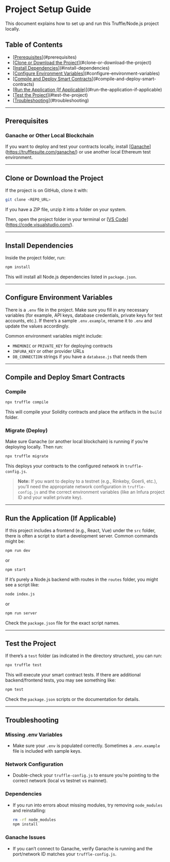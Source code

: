 # Project Setup Guide

This document explains how to set up and run this Truffle/Node.js project locally.

## Table of Contents
- [[Prerequisites](https://chatgpt.com/c/67dd7b5c-d46c-800c-b619-161296d38ce9#prerequisites)](#prerequisites)
- [[Clone or Download the Project](https://chatgpt.com/c/67dd7b5c-d46c-800c-b619-161296d38ce9#clone-or-download-the-project)](#clone-or-download-the-project)
- [[Install Dependencies](https://chatgpt.com/c/67dd7b5c-d46c-800c-b619-161296d38ce9#install-dependencies)](#install-dependencies)
- [[Configure Environment Variables](https://chatgpt.com/c/67dd7b5c-d46c-800c-b619-161296d38ce9#configure-environment-variables)](#configure-environment-variables)
- [[Compile and Deploy Smart Contracts](https://chatgpt.com/c/67dd7b5c-d46c-800c-b619-161296d38ce9#compile-and-deploy-smart-contracts)](#compile-and-deploy-smart-contracts)
- [[Run the Application (If Applicable)](https://chatgpt.com/c/67dd7b5c-d46c-800c-b619-161296d38ce9#run-the-application-if-applicable)](#run-the-application-if-applicable)
- [[Test the Project](https://chatgpt.com/c/67dd7b5c-d46c-800c-b619-161296d38ce9#test-the-project)](#test-the-project)
- [[Troubleshooting](https://chatgpt.com/c/67dd7b5c-d46c-800c-b619-161296d38ce9#troubleshooting)](#troubleshooting)

---

## Prerequisites

### Ganache or Other Local Blockchain
If you want to deploy and test your contracts locally, install [[Ganache](https://trufflesuite.com/ganache/)](https://trufflesuite.com/ganache/) or use another local Ethereum test environment.

---

## Clone or Download the Project

If the project is on GitHub, clone it with:
```bash
git clone <REPO_URL>
```
If you have a ZIP file, unzip it into a folder on your system.

Then, open the project folder in your terminal or [[VS Code](https://code.visualstudio.com/)](https://code.visualstudio.com/).

---

## Install Dependencies

Inside the project folder, run:
```bash
npm install
```
This will install all Node.js dependencies listed in `package.json`.

---

## Configure Environment Variables

There is a `.env` file in the project. Make sure you fill in any necessary variables (for example, API keys, database credentials, private keys for test accounts, etc.). If there’s a sample `.env.example`, rename it to `.env` and update the values accordingly.

Common environment variables might include:
- `MNEMONIC` or `PRIVATE_KEY` for deploying contracts
- `INFURA_KEY` or other provider URLs
- `DB_CONNECTION` strings if you have a `database.js` that needs them

---

## Compile and Deploy Smart Contracts

### Compile
```bash
npx truffle compile
```
This will compile your Solidity contracts and place the artifacts in the `build` folder.

### Migrate (Deploy)
Make sure Ganache (or another local blockchain) is running if you’re deploying locally. Then run:
```bash
npx truffle migrate
```
This deploys your contracts to the configured network in `truffle-config.js`.

> **Note:** If you want to deploy to a testnet (e.g., Rinkeby, Goerli, etc.), you’ll need the appropriate network configuration in `truffle-config.js` and the correct environment variables (like an Infura project ID and your wallet private key).

---

## Run the Application (If Applicable)

If this project includes a frontend (e.g., React, Vue) under the `src` folder, there is often a script to start a development server. Common commands might be:
```bash
npm run dev
```
or
```bash
npm start
```

If it’s purely a Node.js backend with routes in the `routes` folder, you might see a script like:
```bash
node index.js
```
or
```bash
npm run server
```
Check the `package.json` file for the exact script names.

---

## Test the Project

If there’s a `test` folder (as indicated in the directory structure), you can run:
```bash
npx truffle test
```
This will execute your smart contract tests. If there are additional backend/frontend tests, you may see something like:
```bash
npm test
```
Check the `package.json` scripts or the documentation for details.

---

## Troubleshooting

### Missing .env Variables
- Make sure your `.env` is populated correctly. Sometimes a `.env.example` file is included with sample keys.

### Network Configuration
- Double-check your `truffle-config.js` to ensure you’re pointing to the correct network (local vs testnet vs mainnet).

### Dependencies
- If you run into errors about missing modules, try removing `node_modules` and reinstalling:
  ```bash
  rm -rf node_modules
  npm install
  ```

### Ganache Issues
- If you can’t connect to Ganache, verify Ganache is running and the port/network ID matches your `truffle-config.js`.
